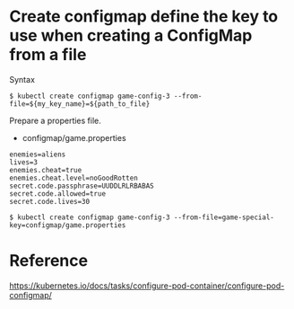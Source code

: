 # Create configmap define the key to use when creating a ConfigMap from a file

Syntax

```
$ kubectl create configmap game-config-3 --from-file=${my_key_name}=${path_to_file}
```

Prepare a properties file.

* configmap/game.properties
```
enemies=aliens
lives=3
enemies.cheat=true
enemies.cheat.level=noGoodRotten
secret.code.passphrase=UUDDLRLRBABAS
secret.code.allowed=true
secret.code.lives=30
```

```
$ kubectl create configmap game-config-3 --from-file=game-special-key=configmap/game.properties
```

# Reference
https://kubernetes.io/docs/tasks/configure-pod-container/configure-pod-configmap/

